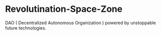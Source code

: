 # Revolutination-Space-Zone
DAO ( Decentralized Autonomous Organization ) powered by unstoppable future technologies.
